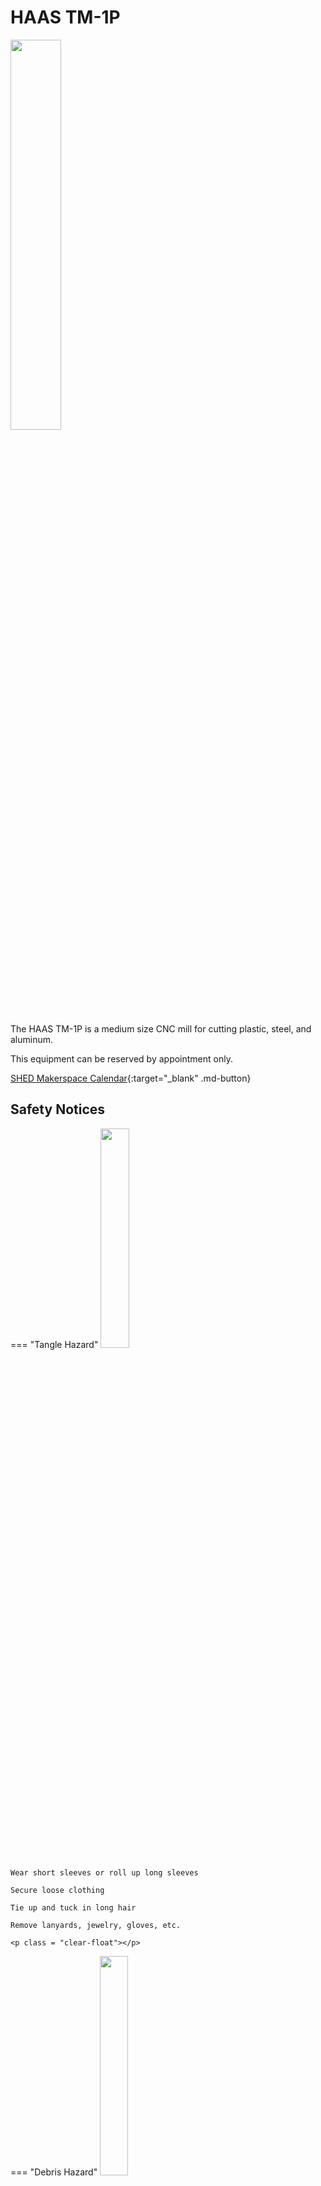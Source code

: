 # HAAS TM-1P

<img src="../assets/haas_mill/mill.jpg" class="image-float-right" width=40%>

The HAAS TM-1P is a medium size CNC mill for cutting plastic, steel, and aluminum.

This equipment can be reserved by appointment only.

[SHED Makerspace Calendar](){:target="_blank" .md-button}

<p class = "clear-float"></p>

## Safety Notices

=== "Tangle Hazard"
    <img src="..\assets\tangle_hazard.webp" class="image-float-right" width=30%>

    Wear short sleeves or roll up long sleeves

    Secure loose clothing

    Tie up and tuck in long hair

    Remove lanyards, jewelry, gloves, etc.

    <p class = "clear-float"></p>

=== "Debris Hazard"
    <img src="..\assets\debris_hazard.webp" class="image-float-right" width=30%>

    Safety glasses mandatory.

    <p class = "clear-float"></p>

## Requirements for Use

Due to the advanced nature of this equipment, there isn't a simple process for use. The SHED Makerspace isn't a job shop, where materials can be dropped off and cut. We request that the user puts in the effort to learn how to use the equipment, along with programming.

1. Prepare your model for cutting
2. Program using Autodesk Fusion
3. Submit your program to [make@rit.edu](mailto:make@rit.edu) (.f3d for Fusion)
4. Schedule a time that works best for you Mon-Fri 9-5 to meet with Professional Staff
    - Check the calendar to avoid overlaps
5. Your program gets reviewed, checked for errors, issues, etc.
6. Come in and go over the setup of the machine and we run the parts
    - You are required to be present for the duration of the cut

Once you've completed this process a few times, we can validate your account to run this without supervision. At that point you can schedule time to come in and use it at your leisure.    

<div class="grid" markdown>

[Fusion CAM Tutorial](https://www.autodesk.com/learn/ondemand/course/learn-fusion-360-for-cam-in-90-minutes){:target="_blank" .md-button}

[Speeds and Feeds - FSWizard](https://app.fswizard.com/){:target="_blank" .md-button}

</div>

## Tooling
<img src="..\assets\haas_mill\types.png" class="image-float-right" width=35%>

The SHED stocks nominally sized tooling of 1/8", 1/4", 3/8", and 1/2". If you have any specific requests for tooling, we can potentially order it. However, your project's success shouldn't hinge on speciality tooling.

We offer roughing and finishing tooling for different materials. It is a good practice to come in and discuss what you are trying to accomplish and how best to go about it.

<p class = "clear-float"></p>
